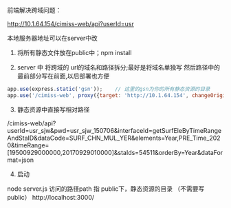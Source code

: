 
前端解决跨域问题：


http://10.1.64.154/cimiss-web/api?userId=usr


本地服务器地址可以在server中改



1. 将所有静态文件放在public中；npm install 

2. server 中 将跨域的 url的域名和路径拆分;最好是将域名单独写 然后路径中的最前部分写在前面,以后部署也方便
```js
app.use(express.static('gsn'));    // 这里的gsn为你的所有静态资源的目录 
app.use('/cimiss-web', proxy({target: 'http://10.1.64.154', changeOrigin: true}));    //  跨域的接口    http://10.1.64.154/cimiss-web/api  的时候，代理写成前面的样子  /cimiss-web   和 target 分开写就行；注意不要多写
```

3. 静态资源中直接写相对路径

/cimiss-web/api?userId=usr_sjw&pwd=usr_sjw_150706&interfaceId=getSurfEleByTimeRangeAndStaID&dataCode=SURF_CHN_MUL_YER&elements=Year,PRE_Time_2020&timeRange=[19500929000000,20170929010000]&staIds=54511&orderBy=Year&dataFormat=json

4. 启动

node  server.js
访问的路径path 指 public下，静态资源的目录 （不需要写public）
http://localhost:3000/
 